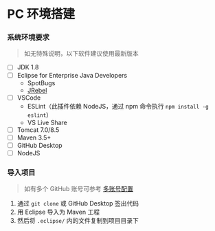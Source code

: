 # PC 环境搭建

### 系统环境要求

> 如无特殊说明，以下软件建议使用最新版本

- [ ] JDK 1.8
- [ ] Eclipse for Enterprise Java Developers
  - SpotBugs
  - [JRebel](https://github.com/orgs/WiseCRM/teams/wisecrm/discussions/3)
- [ ] VSCode
  - ESLint（此插件依赖 NodeJS，通过 npm 命令执行 `npm install -g eslint`）
  - VS Live Share
- [ ] Tomcat 7.0/8.5
- [ ] Maven 3.5+
- [ ] GitHub Desktop
- [ ] NodeJS

### 导入项目

> 如有多个 GitHub 账号可参考 [多账号配置](https://github.com/WiseCRM/dev-docs/blob/master/startup/multi-account.md)

1. 通过 `git clone` 或 GitHub Desktop 签出代码
2. 用 Eclipse 导入为 Maven 工程
3. 然后将 `.eclipse/` 内的文件复制到项目目录下
